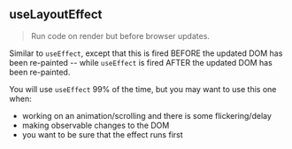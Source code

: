 ﻿## useLayoutEffect

> Run code on render but before browser updates.

Similar to `useEffect`, except that this is fired BEFORE the updated DOM has been re-painted -- while `useEffect` is fired AFTER the updated DOM has been re-painted.

You will use `useEffect` 99% of the time, but you may want to use this one when:
- working on an animation/scrolling and there is some flickering/delay
- making observable changes to the DOM
- you want to be sure that the effect runs first

